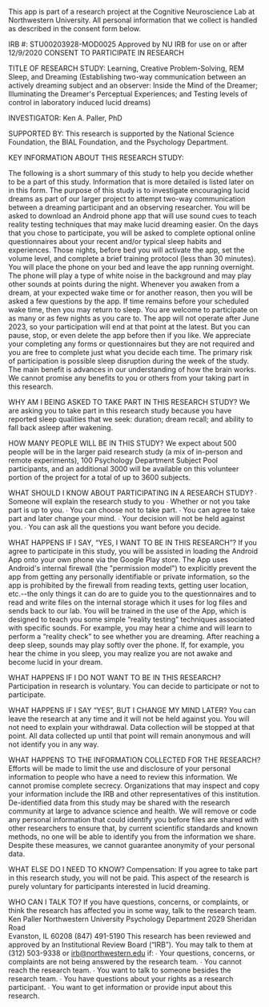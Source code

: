 This app is part of a research project at the Cognitive Neuroscience Lab at Northwestern University. All personal information that we collect is handled as described in the consent form below.


IRB #: STU00203928-MOD0025 Approved by NU IRB for use on or after 12/9/2020
CONSENT TO PARTICIPATE IN RESEARCH  

TITLE OF RESEARCH STUDY: Learning, Creative Problem-Solving, REM Sleep, and Dreaming (Establishing two-way communication between an actively dreaming subject and an observer: Inside the Mind of the Dreamer; Illuminating the Dreamer's Perceptual Experiences; and Testing levels of control in laboratory induced lucid dreams) 

INVESTIGATOR: Ken A. Paller, PhD 

SUPPORTED BY: This research is supported by the National Science Foundation, the BIAL Foundation, and the Psychology Department. 

KEY INFORMATION ABOUT THIS RESEARCH STUDY: 

The following is a short summary of this study to help you decide whether to be a part of this study. Information that is more detailed is listed later on in this form. 
The purpose of this study is to investigate encouraging lucid dreams as part of our larger project to attempt two-way communication between a dreaming participant and an observing researcher. You will be asked to download an Android phone app that will use sound cues to teach reality testing techniques that may make lucid dreaming easier.  On the days that you chose to participate, you will be asked to complete optional online questionnaires about your recent and/or typical sleep habits and experiences. Those nights, before bed you will activate the app, set the volume level, and complete a brief training protocol (less than 30 minutes). You will place the phone on your bed and leave the app running overnight. The phone will play a type of white noise in the background and may play other sounds at points during the night. Whenever you awaken from a dream, at your expected wake time or for another reason, then you will be asked a few questions by the app. If time remains before your scheduled wake time, then you may return to sleep. You are welcome to participate on as many or as few nights as you care to. The app will not operate after June 2023, so your participation will end at that point at the latest. But you can pause, stop, or even delete the app before then if you like. We appreciate your completing any forms or questionnaires but they are not required and you are free to complete just what you decide each time. 
The primary risk of participation is possible sleep disruption during the week of the study. The main benefit is advances in our understanding of how the brain works. We cannot promise any benefits to you or others from your taking part in this research. 

WHY AM I BEING ASKED TO TAKE PART IN THIS RESEARCH STUDY? 
We are asking you to take part in this research study because you have reported sleep qualities that we seek: duration; dream recall; and ability to fall back asleep after wakening. 

HOW MANY PEOPLE WILL BE IN THIS STUDY? 
We expect about 500 people will be in the larger paid research study (a mix of in-person and remote experiments), 100 Psychology Department Subject Pool participants, and an additional 3000 will be available on this volunteer portion of the project for a total of up to 3600 subjects. 

WHAT SHOULD I KNOW ABOUT PARTICIPATING IN A RESEARCH STUDY? 
∙ Someone will explain the research study to you 
∙ Whether or not you take part is up to you. 
∙ You can choose not to take part. 
∙ You can agree to take part and later change your mind. 
∙ Your decision will not be held against you. 
∙ You can ask all the questions you want before you decide. 

WHAT HAPPENS IF I SAY, “YES, I WANT TO BE IN THIS RESEARCH”? 
If you agree to participate in this study, you will be assisted in loading the Android App onto your own phone via the Google Play store. The App uses Android's internal firewall (the "permission model") to explicitly prevent the app from getting any personally identifiable or private information, so the app is prohibited by the firewall from reading texts, getting user location, etc.--the only things it can do are to guide you to the questionnaires and to read and write files on the internal storage which it uses for log files and sends back to our lab. 
You will be trained in the use of the App, which is designed to teach you some simple “reality testing” techniques associated with specific sounds. For example, you may hear a chime and will learn to perform a “reality check” to see whether you are dreaming. After reaching a deep sleep, sounds may play softly over the phone. If, for example, you hear the chime in you sleep, you may realize you are not awake and become lucid in your dream. 

WHAT HAPPENS IF I DO NOT WANT TO BE IN THIS RESEARCH? 
Participation in research is voluntary. You can decide to participate or not to participate. 
  
WHAT HAPPENS IF I SAY “YES”, BUT I CHANGE MY MIND LATER? 
You can leave the research at any time and it will not be held against you. You will not need to explain your withdrawal. Data collection will be stopped at that point. All data collected up until that point will remain anonymous and will not identify you in any way.  

WHAT HAPPENS TO THE INFORMATION COLLECTED FOR THE RESEARCH? 
Efforts will be made to limit the use and disclosure of your personal information to people who have a need to review this information. We cannot promise complete secrecy. Organizations that may inspect and copy your information include the IRB and other representatives of this institution. 
De-identified data from this study may be shared with the research community at large to advance science and health. We will remove or code any personal information that could identify you before files are shared with other researchers to ensure that, by current scientific standards and known methods, no one will be able to identify you from the information we share. Despite these measures, we cannot guarantee anonymity of your personal data. 

WHAT ELSE DO I NEED TO KNOW? 
Compensation: If you agree to take part in this research study, you will not be paid.  This aspect of the research is purely voluntary for participants interested in lucid dreaming.  

WHO CAN I TALK TO? 
If you have questions, concerns, or complaints, or think the research has affected you in some way, talk to the research team. 
Ken Paller 
Northwestern University Psychology Department 
2029 Sheridan Road  
Evanston, IL 60208 
(847) 491-5190 
This research has been reviewed and approved by an Institutional Review Board (“IRB”). You may talk to them at (312) 503-9338 or irb@northwestern.edu if: 
∙ Your questions, concerns, or complaints are not being answered by the research team. 
∙ You cannot reach the research team. 
∙ You want to talk to someone besides the research team. 
∙ You have questions about your rights as a research participant. 
∙ You want to get information or provide input about this research. 


